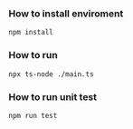 ### How to install enviroment

```npm install```

### How to run

```npx ts-node ./main.ts```

### How to run unit test

```npm run test```
